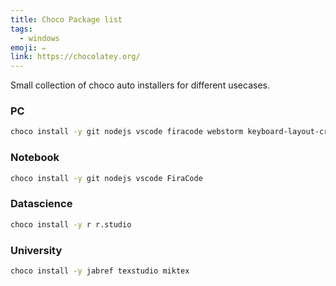 ```yaml
---
title: Choco Package list
tags:
  - windows
emoji: ✏
link: https://chocolatey.org/
---
```


Small collection of choco auto installers for different usecases. 

### PC

```bash
choco install -y git nodejs vscode firacode webstorm keyboard-layout-creator
```

### Notebook

```bash
choco install -y git nodejs vscode FiraCode
```

### Datascience

```bash
choco install -y r r.studio 
```

### University

```bash
choco install -y jabref texstudio miktex
```

